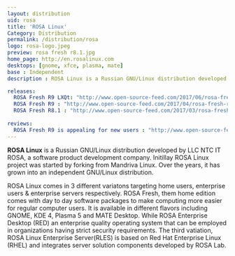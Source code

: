 ```yaml
---
layout: distribution
uid: rosa
title: 'ROSA Linux'
Category: Distribution
permalink: /distribution/rosa
logo: rosa-logo.jpeg
preview: rosa fresh r8.1.jpg
home_page: http://en.rosalinux.com
desktops: [gnome, xfce, plasma, mate]
base : Independent
description : ROSA Linux is a Russian GNU/Linux distribution developed by LLC NTC IT ROSA, a software product development company. Stories and udpates on ROSA Linux

releases:
  ROSA Fresh R9 LXQt: "http://www.open-source-feed.com/2017/06/rosa-fresh-r9-lxqt-released-it-can.html"
  ROSA Fresh R9 : "http://www.open-source-feed.com/2017/04/rosa-fresh-r9-released-it-will-be.html"
  ROSA Fresh R8.1 : "http://www.open-source-feed.com/2017/03/rosa-fresh-r81-released-latest.html"
  
reviews:
  ROSA Fresh R9 is appealing for new users : "http://www.open-source-feed.com/2017/05/rosa-fresh-r9-is-good-operating-system.html"
---
```


**ROSA Linux** is a Russian GNU/Linux distribution developed by LLC NTC IT ROSA, a software product development company. Initillay ROSA Linux project was started by forking from Mandriva Linux. Over the years, it has grown into an independent GNU/Linux distribution.

ROSA Linux comes in 3 different variatons targeting home users, enterprise users & enterprise servers respectively. ROSA Fresh, them home edition comes with day to day software packages to make computing more easier for regular computer users. It is available in different flavors including GNOME, KDE 4, Plasma 5 and MATE Desktop. While ROSA Enterprise Desktop (RED) an enterprise quality operating system that can be employed in organizations having strict security requirements. The third vatiation, ROSA Linux Enterprise Server(RLES) is based on Red Hat Enterprise Linux (RHEL) and integrates server solution components developed by ROSA Lab.
